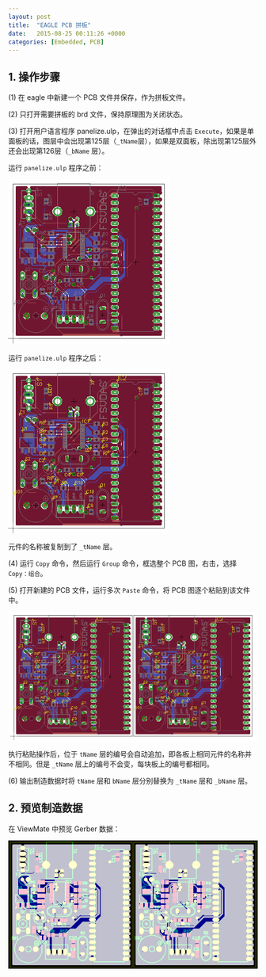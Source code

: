 ```yaml
---
layout: post
title:  "EAGLE PCB 拼板"
date:   2015-08-25 00:11:26 +0000
categories: [Embedded, PCB]
---
```



## 1. 操作步骤

(1) 在 eagle 中新建一个 PCB 文件并保存，作为拼板文件。

(2) 只打开需要拼板的 brd 文件，保持原理图为关闭状态。

(3) 打开用户语言程序 panelize.ulp，在弹出的对话框中点击 `Execute`，如果是单面板的话，图层中会出现第125层（`_tName`层），如果是双面板，除出现第125层外还会出现第126层（`_bName` 层）。

运行 `panelize.ulp` 程序之前：

![](/assets/img/2015-08-25-eagle-pcb-panelize.assets/1.png)

运行 `panelize.ulp` 程序之后：

![](/assets/img/2015-08-25-eagle-pcb-panelize.assets/2.png)

元件的名称被复制到了 `_tName` 层。

(4) 运行 `Copy` 命令，然后运行 `Group` 命令，框选整个 PCB 图，右击，选择 `Copy：组合`。

(5) 打开新建的 PCB 文件，运行多次 `Paste` 命令，将 PCB 图逐个粘贴到该文件中。

![](/assets/img/2015-08-25-eagle-pcb-panelize.assets/3.png)

执行粘贴操作后，位于 `tName` 层的编号会自动追加，即各板上相同元件的名称并不相同。但是 `_tName` 层上的编号不会变，每块板上的编号都相同。

(6) 输出制造数据时将 `tName` 层和 `bName` 层分别替换为 `_tName` 层和 `_bName` 层。

## 2. 预览制造数据

在 ViewMate 中预览 Gerber 数据：

![](/assets/img/2015-08-25-eagle-pcb-panelize.assets/4.png)
